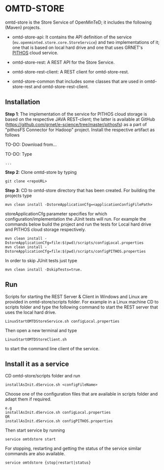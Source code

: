 # OMTD-STORE #

omtd-store is the Store Service of OpenMinTeD; it includes the following (Maven) projects.	

  * omtd-store-api: It contains the API definition of the service (`eu.openminted.store.core.StoreService`) and two implementations of it; one that is based on local hard drive and one that uses GRNET's [PITHOS](https://okeanos.grnet.gr/services/pithos/) cloud service.
  
  * omtd-store-rest: A REST API for the Store Service.

  * omtd-store-rest-client: A REST client for omtd-store-rest.

  * omtd-store-common that includes some classes that are used in omtd-store-rest and omtd-store-rest-client.   

## Installation ##

**Step 1**: The implementation of the service for PITHOS cloud storage is based on the respective JAVA REST-client; the latter  is available at GitHub (https://github.com/grnet/e-science/tree/master/pithosfs) as a part of "pithosFS Connector for Hadoop" project. Install the respective artifact
as follows 

TO-DO: Download from...

TO-DO: Type

```
...
``` 
   
**Step 2**: Clone omtd-store by typing
  
```
git clone <repoURL>
```


**Step 3**: CD to omtd-store directory that has been created. For building the projects type

```
mvn clean install -DstoreApplicationCfg=<applicationConfigFilePath>
```


storeApplicationCfg parameter specifies for which configuration/implementation the JUnit tests will run. For example the commands below build the project and run the tests for Local hard drive and PITHOS cloud storage respectively. 
  
```
mvn clean install -DstoreApplicationCfg=file:$(pwd)/scripts/configLocal.properties
mvn clean install -DstoreApplicationCfg=file:$(pwd)/scripts/configPITHOS.properties
```  

In order to skip JUnit tests just type 

```
mvn clean install -DskipTests=true.
```

## Run ##

Scripts for starting the REST Server & Client in Windows and Linux are provided in omtd-store/scripts folder. 
For example in a Linux machine CD to scripts folder and type the following command to start the REST server that uses the local hard drive.  

```
LinuxStartOMTDStoreService.sh configLocal.properties
```

Then open a new terminal and type  

```
LinuxStartOMTDStoreClient.sh
```

to start the command line client of the service.

  
## Install it as a service ##

CD omtd-store/scripts folder and run 

```
installAsInit.dService.sh <configFileName>
```

Choose one of the configuration files that are available in scripts folder and adapt them
if required.


```
e.g
installAsInit.dService.sh configLocal.properties
OR
installAsInit.dService.sh configPITHOS.properties
```
 
Then start service by running  

```
service omtdstore start
```

For stopping, restarting and getting the status of the service similar commands are also available.

```
service omtdstore {stop|restart|status} 
```


